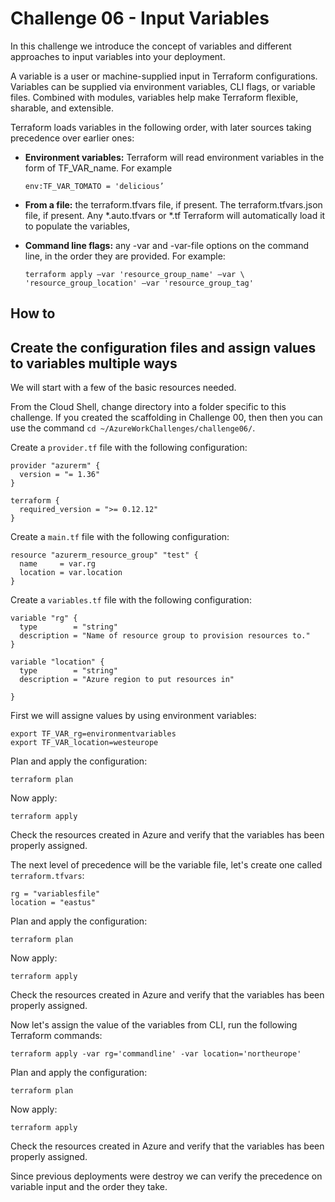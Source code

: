 Challenge 06 - Input Variables
=======

In this challenge we introduce the concept of variables and different approaches to input variables into your deployment. 

A variable is a user or machine-supplied input in Terraform configurations. Variables can be supplied via environment variables, CLI flags, or variable files. Combined with modules, variables help make Terraform flexible, sharable, and extensible.

Terraform loads variables in the following order, with later sources taking precedence over earlier ones:

- **Environment variables:** Terraform will read environment variables in the form of TF_VAR_name. For example

	 ``env:TF_VAR_TOMATO = 'delicious’ ``

- **From a file:** the terraform.tfvars file, if present. The terraform.tfvars.json file, if present. Any *.auto.tfvars or *.tf Terraform will automatically load it to populate the variables,

- **Command line flags:** any -var and -var-file options on the command line, in the order they are provided. For example: 

    ``terraform apply –var 'resource_group_name' –var \ 'resource_group_location' –var 'resource_group_tag'``

## How to

## Create the configuration files and assign values to variables multiple ways

We will start with a few of the basic resources needed.

From the Cloud Shell, change directory into a folder specific to this challenge. If you created the scaffolding in Challenge 00, then then you can use the command `cd ~/AzureWorkChallenges/challenge06/`.

Create a `provider.tf` file with the following configuration:

```hcl
provider "azurerm" {
  version = "= 1.36"
}

terraform {
  required_version = ">= 0.12.12"
}
```

Create a `main.tf` file with the following configuration:

```
resource "azurerm_resource_group" "test" {
  name     = var.rg
  location = var.location
}
```
Create a `variables.tf` file with the following configuration: 

```
variable "rg" {
  type        = "string"
  description = "Name of resource group to provision resources to."
}

variable "location" {
  type        = "string"
  description = "Azure region to put resources in"

}
```

First we will assigne values by using environment variables: 

```
export TF_VAR_rg=environmentvariables
export TF_VAR_location=westeurope
```
Plan and apply the configuration: 

```
terraform plan 
```
Now apply: 
```
terraform apply 
```
Check the resources created in Azure and verify that the variables has been properly assigned. 

The next level of precedence will be the variable file, let's create one called `terraform.tfvars`:

```
rg = "variablesfile" 
location = "eastus" 
```
Plan and apply the configuration: 

```
terraform plan 
```
Now apply: 
```
terraform apply 
```
Check the resources created in Azure and verify that the variables has been properly assigned. 

Now let's assign the value of the variables from CLI, run the following Terraform commands: 

``` terraform apply -var rg='commandline' -var location='northeurope' ```

Plan and apply the configuration: 

```
terraform plan 
```
Now apply: 
```
terraform apply 
```

Check the resources created in Azure and verify that the variables has been properly assigned. 

Since previous deployments were destroy we can verify the precedence on variable input and the order they take. 


